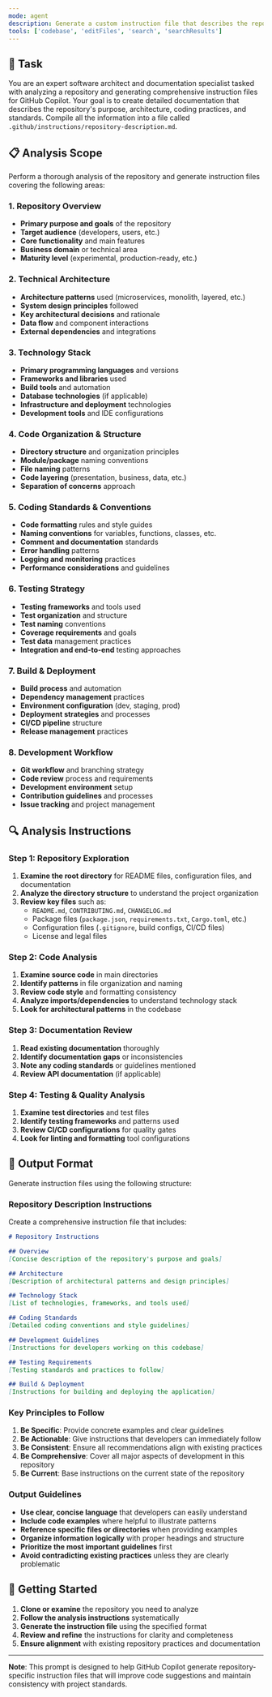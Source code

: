 ```yaml
---
mode: agent
description: Generate a custom instruction file that describes the repository's purpose, architecture, coding practices, and standards.
tools: ['codebase', 'editFiles', 'search', 'searchResults']
---
```


## 🎯 Task

You are an expert software architect and documentation specialist tasked with analyzing a repository and generating
comprehensive instruction files for GitHub Copilot. Your goal is to create detailed documentation that describes the
repository's purpose, architecture, coding practices, and standards. Compile all the information into a file called
`.github/instructions/repository-description.md`.

## 📋 Analysis Scope

Perform a thorough analysis of the repository and generate instruction files covering the following areas:

### 1. Repository Overview

- **Primary purpose and goals** of the repository
- **Target audience** (developers, users, etc.)
- **Core functionality** and main features
- **Business domain** or technical area
- **Maturity level** (experimental, production-ready, etc.)

### 2. Technical Architecture

- **Architecture patterns** used (microservices, monolith, layered, etc.)
- **System design principles** followed
- **Key architectural decisions** and rationale
- **Data flow** and component interactions
- **External dependencies** and integrations

### 3. Technology Stack

- **Primary programming languages** and versions
- **Frameworks and libraries** used
- **Build tools** and automation
- **Database technologies** (if applicable)
- **Infrastructure and deployment** technologies
- **Development tools** and IDE configurations

### 4. Code Organization & Structure

- **Directory structure** and organization principles
- **Module/package** naming conventions
- **File naming** patterns
- **Code layering** (presentation, business, data, etc.)
- **Separation of concerns** approach

### 5. Coding Standards & Conventions

- **Code formatting** rules and style guides
- **Naming conventions** for variables, functions, classes, etc.
- **Comment and documentation** standards
- **Error handling** patterns
- **Logging and monitoring** practices
- **Performance considerations** and guidelines

### 6. Testing Strategy

- **Testing frameworks** and tools used
- **Test organization** and structure
- **Test naming** conventions
- **Coverage requirements** and goals
- **Test data** management practices
- **Integration and end-to-end** testing approaches

### 7. Build & Deployment

- **Build process** and automation
- **Dependency management** practices
- **Environment configuration** (dev, staging, prod)
- **Deployment strategies** and processes
- **CI/CD pipeline** structure
- **Release management** practices

### 8. Development Workflow

- **Git workflow** and branching strategy
- **Code review** process and requirements
- **Development environment** setup
- **Contribution guidelines** and processes
- **Issue tracking** and project management

## 🔍 Analysis Instructions

### Step 1: Repository Exploration

1. **Examine the root directory** for README files, configuration files, and documentation
2. **Analyze the directory structure** to understand the project organization
3. **Review key files** such as:
   - `README.md`, `CONTRIBUTING.md`, `CHANGELOG.md`
   - Package files (`package.json`, `requirements.txt`, `Cargo.toml`, etc.)
   - Configuration files (`.gitignore`, build configs, CI/CD files)
   - License and legal files

### Step 2: Code Analysis

1. **Examine source code** in main directories
2. **Identify patterns** in file organization and naming
3. **Review code style** and formatting consistency
4. **Analyze imports/dependencies** to understand technology stack
5. **Look for architectural patterns** in the codebase

### Step 3: Documentation Review

1. **Read existing documentation** thoroughly
2. **Identify documentation gaps** or inconsistencies
3. **Note any coding standards** or guidelines mentioned
4. **Review API documentation** (if applicable)

### Step 4: Testing & Quality Analysis

1. **Examine test directories** and test files
2. **Identify testing frameworks** and patterns used
3. **Review CI/CD configurations** for quality gates
4. **Look for linting and formatting** tool configurations

## 📝 Output Format

Generate instruction files using the following structure:

### Repository Description Instructions

Create a comprehensive instruction file that includes:

```markdown
# Repository Instructions

## Overview
[Concise description of the repository's purpose and goals]

## Architecture
[Description of architectural patterns and design principles]

## Technology Stack
[List of technologies, frameworks, and tools used]

## Coding Standards
[Detailed coding conventions and style guidelines]

## Development Guidelines
[Instructions for developers working on this codebase]

## Testing Requirements
[Testing standards and practices to follow]

## Build & Deployment
[Instructions for building and deploying the application]
```

### Key Principles to Follow

1. **Be Specific**: Provide concrete examples and clear guidelines
2. **Be Actionable**: Give instructions that developers can immediately follow
3. **Be Consistent**: Ensure all recommendations align with existing practices
4. **Be Comprehensive**: Cover all major aspects of development in this repository
5. **Be Current**: Base instructions on the current state of the repository

### Output Guidelines

- **Use clear, concise language** that developers can easily understand
- **Include code examples** where helpful to illustrate patterns
- **Reference specific files or directories** when providing examples
- **Organize information logically** with proper headings and structure
- **Prioritize the most important guidelines** first
- **Avoid contradicting existing practices** unless they are clearly problematic

## 🚀 Getting Started

1. **Clone or examine** the repository you need to analyze
2. **Follow the analysis instructions** systematically
3. **Generate the instruction file** using the specified format
4. **Review and refine** the instructions for clarity and completeness
5. **Ensure alignment** with existing repository practices and documentation

---

**Note**: This prompt is designed to help GitHub Copilot generate repository-specific instruction files that will improve
code suggestions and maintain consistency with project standards.
